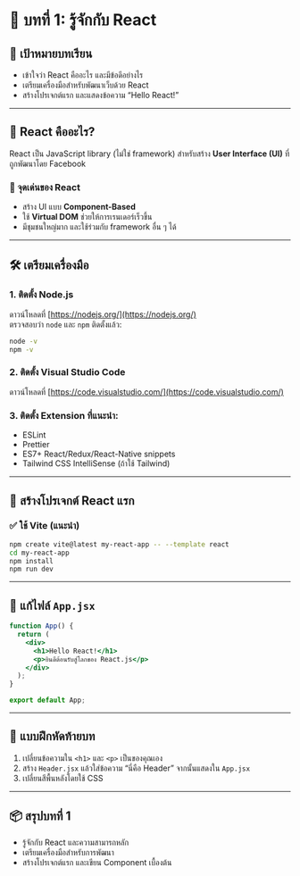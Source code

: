 # 📘 บทที่ 1: รู้จักกับ React

## 🎯 เป้าหมายบทเรียน
- เข้าใจว่า React คืออะไร และมีข้อดีอย่างไร
- เตรียมเครื่องมือสำหรับพัฒนาเว็บด้วย React
- สร้างโปรเจกต์แรก และแสดงข้อความ “Hello React!”

---

## 🧠 React คืออะไร?
React เป็น JavaScript library (ไม่ใช่ framework) สำหรับสร้าง **User Interface (UI)** ที่ถูกพัฒนาโดย Facebook

### 🔑 จุดเด่นของ React
- สร้าง UI แบบ **Component-Based**
- ใช้ **Virtual DOM** ช่วยให้การเรนเดอร์เร็วขึ้น
- มีชุมชนใหญ่มาก และใช้ร่วมกับ framework อื่น ๆ ได้

---

## 🛠 เตรียมเครื่องมือ

### 1. ติดตั้ง Node.js
ดาวน์โหลดที่ [https://nodejs.org/](https://nodejs.org/)  
ตรวจสอบว่า `node` และ `npm` ติดตั้งแล้ว:
```bash
node -v
npm -v
```

### 2. ติดตั้ง Visual Studio Code
ดาวน์โหลดที่ [https://code.visualstudio.com/](https://code.visualstudio.com/)

### 3. ติดตั้ง Extension ที่แนะนำ:
- ESLint
- Prettier
- ES7+ React/Redux/React-Native snippets
- Tailwind CSS IntelliSense (ถ้าใช้ Tailwind)

---

## 🚀 สร้างโปรเจกต์ React แรก

### ✅ ใช้ Vite (แนะนำ)
```bash
npm create vite@latest my-react-app -- --template react
cd my-react-app
npm install
npm run dev
```

---

## 🧩 แก้ไฟล์ `App.jsx`
```jsx
function App() {
  return (
    <div>
      <h1>Hello React!</h1>
      <p>ยินดีต้อนรับสู่โลกของ React.js</p>
    </div>
  );
}

export default App;
```

---

## 📝 แบบฝึกหัดท้ายบท

1. เปลี่ยนข้อความใน `<h1>` และ `<p>` เป็นของคุณเอง
2. สร้าง `Header.jsx` แล้วใส่ข้อความ “นี่คือ Header” จากนั้นแสดงใน `App.jsx`
3. เปลี่ยนสีพื้นหลังโดยใช้ CSS

---

## 📦 สรุปบทที่ 1

- รู้จักกับ React และความสามารถหลัก
- เตรียมเครื่องมือสำหรับการพัฒนา
- สร้างโปรเจกต์แรก และเขียน Component เบื้องต้น
